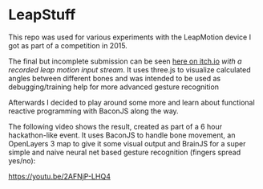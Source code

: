 # LeapStuff

This repo was used for various experiments with the LeapMotion device I got as part of a competition in 2015.

The final but incomplete submission can be seen [here on itch.io](https://aloer.itch.io/fingerarmangles) *with a recorded leap motion input stream*. It uses three.js to visualize calculated angles between different bones and was intended to be used as debugging/training help for more advanced gesture recognition

Afterwards I decided to play around some more and learn about functional reactive programming with BaconJS along the way.

The following video shows the result, created as part of a 6 hour hackathon-like event. It uses BaconJS to handle bone movement, an OpenLayers 3 map to give it some visual output and BrainJS for a super simple and naive neural net based gesture recognition (fingers spread yes/no):

https://youtu.be/2AFNjP-LHQ4
